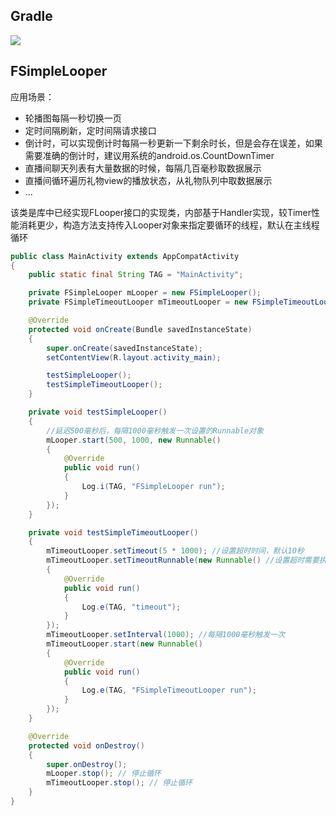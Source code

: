 
## Gradle
[![](https://jitpack.io/v/zj565061763/looper.svg)](https://jitpack.io/#zj565061763/looper)

## FSimpleLooper
应用场景：<br>
* 轮播图每隔一秒切换一页
* 定时间隔刷新，定时间隔请求接口
* 倒计时，可以实现倒计时每隔一秒更新一下剩余时长，但是会存在误差，如果需要准确的倒计时，建议用系统的android.os.CountDownTimer
* 直播间聊天列表有大量数据的时候，每隔几百毫秒取数据展示
* 直播间循环遍历礼物view的播放状态，从礼物队列中取数据展示
* ...

该类是库中已经实现FLooper接口的实现类，内部基于Handler实现，较Timer性能消耗更少，构造方法支持传入Looper对象来指定要循环的线程，默认在主线程循环<br>
```java
public class MainActivity extends AppCompatActivity
{
    public static final String TAG = "MainActivity";

    private FSimpleLooper mLooper = new FSimpleLooper();
    private FSimpleTimeoutLooper mTimeoutLooper = new FSimpleTimeoutLooper();

    @Override
    protected void onCreate(Bundle savedInstanceState)
    {
        super.onCreate(savedInstanceState);
        setContentView(R.layout.activity_main);

        testSimpleLooper();
        testSimpleTimeoutLooper();
    }

    private void testSimpleLooper()
    {
        //延迟500毫秒后，每隔1000毫秒触发一次设置的Runnable对象
        mLooper.start(500, 1000, new Runnable()
        {
            @Override
            public void run()
            {
                Log.i(TAG, "FSimpleLooper run");
            }
        });
    }

    private void testSimpleTimeoutLooper()
    {
        mTimeoutLooper.setTimeout(5 * 1000); //设置超时时间，默认10秒
        mTimeoutLooper.setTimeoutRunnable(new Runnable() //设置超时需要执行的Runnable
        {
            @Override
            public void run()
            {
                Log.e(TAG, "timeout");
            }
        });
        mTimeoutLooper.setInterval(1000); //每隔1000毫秒触发一次
        mTimeoutLooper.start(new Runnable()
        {
            @Override
            public void run()
            {
                Log.e(TAG, "FSimpleTimeoutLooper run");
            }
        });
    }

    @Override
    protected void onDestroy()
    {
        super.onDestroy();
        mLooper.stop(); // 停止循环
        mTimeoutLooper.stop(); // 停止循环
    }
}
```

